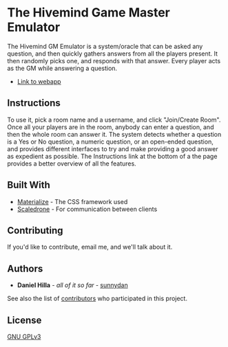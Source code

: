 # The Hivemind Game Master Emulator

The Hivemind GM Emulator is a system/oracle that can be asked any question, and then quickly gathers answers from all the players present. It then randomly picks one, and responds with that answer. Every player acts as the GM while answering a question.
*  [Link to webapp](https://sunnydan.github.io/HivemindGME)

## Instructions

To use it, pick a room name and a username, and click "Join/Create Room". Once all your players are in the room, anybody can enter a question, and then the whole room can answer it. The system detects whether a question is a Yes or No question, a numeric question, or an open-ended question, and provides different interfaces to try and make providing a good answer as expedient as possible. The Instructions link at the bottom of a the page provides a better overview of all the features.

## Built With

* [Materialize](https://materializecss.com/) - The CSS framework used
* [Scaledrone](https://www.scaledrone.com/) - For communication between clients

## Contributing

If you'd like to contribute, email me, and we'll talk about it.

## Authors

* **Daniel Hilla** - *all of it so far* - [sunnydan](https://github.com/sunnydan)

See also the list of [contributors](https://github.com/your/project/contributors) who participated in this project.

## License

[GNU GPLv3](https://github.com/sunnydan/HivemindGME/blob/master/LICENSE)
